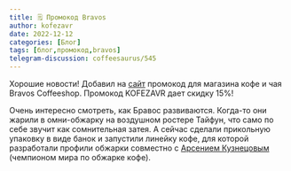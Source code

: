 ```yaml
---
title: 🗒 Промокод Bravos
author: kofezavr
date: 2022-12-12
categories: [Блог]
tags: [блог,промокод,bravos]
telegram-discussion: coffeesaurus/545
--- 
```

Хорошие новости! Добавил на [сайт](https://kofezavr.ru/promo/) промокод для магазина кофе и чая Bravos Coffeeshop. Промокод KOFEZAVR дает скидку 15%!

Очень интересно смотреть, как Бравос развиваются. Когда-то они жарили в омни-обжарку на воздушном ростере Тайфун, что само по себе звучит как сомнительная затея. А сейчас сделали прикольную упаковку в виде банок и запустили линейку кофе, для которой разработали профили обжарки совместно с [Арсением Кузнецовым](https://www.youtube.com/watch?v=zCizDo9TQHA) (чемпионом мира по обжарке кофе).

